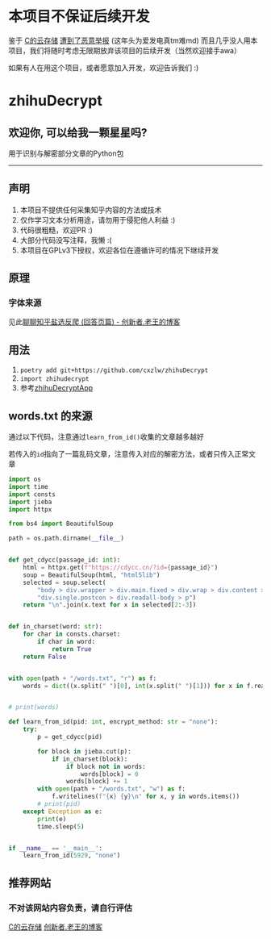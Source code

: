 # 本项目不保证后续开发

鉴于
[C的云存储](http://mp.weixin.qq.com/profile?src=3&timestamp=1685724428&ver=1&signature=7aX47yuLgfUkD8Svf3OTJIfL1kDRq1T2R-7kv3utqF0hFsn49dRHWMbAs-P4K2VES5TXJ1PmIEL3n4nvxMjNVw==)
[遭到了恶意举报](https://mp.weixin.qq.com/s?src=11&timestamp=1685724428&ver=4566&signature=sHBp-x1jHGRp79o*-vZYNn56PYe1uaBbjkzWRW7WQHfaDSnzeT5xawzylKxkJ3kLwT1NmytwamWhg7Yo2JooeHmZyYvKUumC9I13igv2v9QHK8kajXH3zA4QtRbF0d7A&new=1)
(这年头为爱发电真tm难md)
而且几乎没人用本项目，我们将随时考虑无限期放弃该项目的后续开发（当然欢迎接手awa）

如果有人在用这个项目，或者愿意加入开发，欢迎告诉我们 :)

# zhihuDecrypt

## 欢迎你, 可以给我一颗星星吗?

用于识别与解密部分文章的Python包

---

## 声明

1. 本项目不提供任何采集知乎内容的方法或技术
2. 仅作学习文本分析用途，请勿用于侵犯他人利益 :)
3. 代码很粗糙，欢迎PR :)
4. 大部分代码没写注释，我懒 :(
5. 本项目在GPLv3下授权，欢迎各位在遵循许可的情况下继续开发

## 原理

### 字体来源

见此[聊聊知乎盐选反爬 (回答页篇) - 创新者.老王的博客](https://blog.cxzlw.top/2023/07/05/zhihu-aac-old/)

## 用法

1. `poetry add git+https://github.com/cxzlw/zhihuDecrypt`
2. `import zhihudecrypt`
3. 参考[zhihuDecryptApp](https://github.com/cxzlw/zhihuDecryptApp)

## words.txt 的来源

通过以下代码，注意通过`learn_from_id()`收集的文章越多越好

若传入的`id`指向了一篇乱码文章，注意传入对应的解密方法，或者只传入正常文章

```python
import os
import time
import consts
import jieba
import httpx

from bs4 import BeautifulSoup

path = os.path.dirname(__file__)


def get_cdycc(passage_id: int):
    html = httpx.get(f"https://cdycc.cn/?id={passage_id}")
    soup = BeautifulSoup(html, "html5lib")
    selected = soup.select(
        "body > div.wrapper > div.main.fixed > div.wrap > div.content > div:nth-child(1) > div.post > "
        "div.single.postcon > div.readall-body > p")
    return "\n".join(x.text for x in selected[2:-3])


def in_charset(word: str):
    for char in consts.charset:
        if char in word:
            return True
    return False


with open(path + "/words.txt", "r") as f:
    words = dict((x.split(" ")[0], int(x.split(" ")[1])) for x in f.read().rstrip("\n").split("\n") if in_charset(x))


# print(words)

def learn_from_id(pid: int, encrypt_method: str = "none"):
    try:
        p = get_cdycc(pid)

        for block in jieba.cut(p):
            if in_charset(block):
                if block not in words:
                    words[block] = 0
                words[block] += 1
        with open(path + "/words.txt", "w") as f:
            f.writelines(f"{x} {y}\n" for x, y in words.items())
        # print(pid)
    except Exception as e:
        print(e)
        time.sleep(5)


if __name__ == '__main__':
    learn_from_id(5929, "none")
```

## 推荐网站

### 不对该网站内容负责，请自行评估

[C的云存储](https://cdycc.cn/)
[创新者.老王的博客](https://blog.cxzlw.top/)
